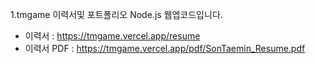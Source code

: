 1.tmgame 이력서및 포트폴리오 Node.js 웹엡코드입니다. 
- 이력서 : https://tmgame.vercel.app/resume
- 이력서 PDF : https://tmgame.vercel.app/pdf/SonTaemin_Resume.pdf


